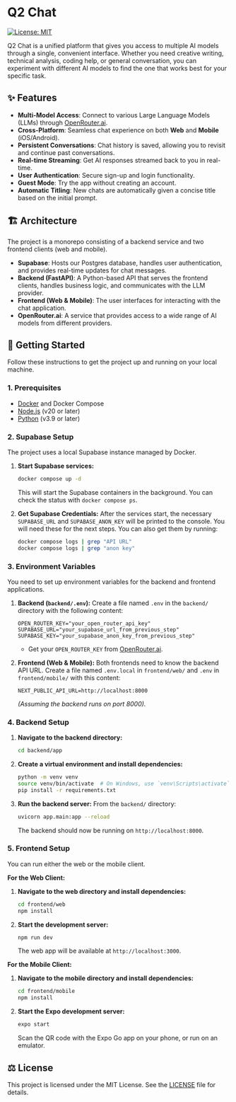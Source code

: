 # Q2 Chat

[![License: MIT](https://img.shields.io/badge/License-MIT-yellow.svg)](https://opensource.org/licenses/MIT)

Q2 Chat is a unified platform that gives you access to multiple AI models through a single, convenient interface. Whether you need creative writing, technical analysis, coding help, or general conversation, you can experiment with different AI models to find the one that works best for your specific task.

## ✨ Features

- **Multi-Model Access**: Connect to various Large Language Models (LLMs) through [OpenRouter.ai](https://openrouter.ai/).
- **Cross-Platform**: Seamless chat experience on both **Web** and **Mobile** (iOS/Android).
- **Persistent Conversations**: Chat history is saved, allowing you to revisit and continue past conversations.
- **Real-time Streaming**: Get AI responses streamed back to you in real-time.
- **User Authentication**: Secure sign-up and login functionality.
- **Guest Mode**: Try the app without creating an account.
- **Automatic Titling**: New chats are automatically given a concise title based on the initial prompt.

## 🏗️ Architecture

The project is a monorepo consisting of a backend service and two frontend clients (web and mobile).

- **Supabase**: Hosts our Postgres database, handles user authentication, and provides real-time updates for chat messages.
- **Backend (FastAPI)**: A Python-based API that serves the frontend clients, handles business logic, and communicates with the LLM provider.
- **Frontend (Web & Mobile)**: The user interfaces for interacting with the chat application.
- **OpenRouter.ai**: A service that provides access to a wide range of AI models from different providers.

## 🚀 Getting Started

Follow these instructions to get the project up and running on your local machine.

### 1. Prerequisites

- [Docker](https://www.docker.com/get-started/) and Docker Compose
- [Node.js](https://nodejs.org/en) (v20 or later)
- [Python](https://www.python.org/downloads/) (v3.9 or later)

### 2. Supabase Setup

The project uses a local Supabase instance managed by Docker.

1.  **Start Supabase services:**
    ```bash
    docker compose up -d
    ```
    This will start the Supabase containers in the background. You can check the status with `docker compose ps`.

2.  **Get Supabase Credentials:**
    After the services start, the necessary `SUPABASE_URL` and `SUPABASE_ANON_KEY` will be printed to the console. You will need these for the next steps. You can also get them by running:
    ```bash
    docker compose logs | grep "API URL"
    docker compose logs | grep "anon key"
    ```

### 3. Environment Variables

You need to set up environment variables for the backend and frontend applications.

1.  **Backend (`backend/.env`):**
    Create a file named `.env` in the `backend/` directory with the following content:

    ```env
    OPEN_ROUTER_KEY="your_open_router_api_key"
    SUPABASE_URL="your_supabase_url_from_previous_step"
    SUPABASE_KEY="your_supabase_anon_key_from_previous_step"
    ```
    - Get your `OPEN_ROUTER_KEY` from [OpenRouter.ai](https://openrouter.ai/keys).

2.  **Frontend (Web & Mobile):**
    Both frontends need to know the backend API URL. Create a file named `.env.local` in `frontend/web/` and `.env` in `frontend/mobile/` with this content:
    ```env
    NEXT_PUBLIC_API_URL=http://localhost:8000
    ```
    *(Assuming the backend runs on port 8000).*

### 4. Backend Setup

1.  **Navigate to the backend directory:**
    ```bash
    cd backend/app
    ```
2.  **Create a virtual environment and install dependencies:**
    ```bash
    python -m venv venv
    source venv/bin/activate  # On Windows, use `venv\Scripts\activate`
    pip install -r requirements.txt
    ```
3.  **Run the backend server:**
    From the `backend/` directory:
    ```bash
    uvicorn app.main:app --reload
    ```
    The backend should now be running on `http://localhost:8000`.

### 5. Frontend Setup

You can run either the web or the mobile client.

**For the Web Client:**

1.  **Navigate to the web directory and install dependencies:**
    ```bash
    cd frontend/web
    npm install
    ```
2.  **Start the development server:**
    ```bash
    npm run dev
    ```
    The web app will be available at `http://localhost:3000`.

**For the Mobile Client:**

1.  **Navigate to the mobile directory and install dependencies:**
    ```bash
    cd frontend/mobile
    npm install
    ```
2.  **Start the Expo development server:**
    ```bash
    expo start
    ```
    Scan the QR code with the Expo Go app on your phone, or run on an emulator.

## ⚖️ License

This project is licensed under the MIT License. See the [LICENSE](LICENSE) file for details.